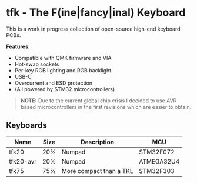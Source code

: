 # tfk - The F(ine|fancy|inal) Keyboard

This is a work in progress collection of open-source high-end keyboard PCBs. 

**Features**:

-   Compatible with QMK firmware and VIA
-   Hot-swap sockets
-   Per-key RGB lighting and RGB backlight
-   USB-C
-   Overcurrent and ESD protection
-   (All powered by STM32 microcontrollers)

> **NOTE:**  Due to the current global chip crisis I decided to use AVR based microcontrollers in the first revisions which are easier to obtain.

## Keyboards

| Name  | Size | Description             | MCU |
| ----- | ---- | ----------------------- |-----|
| tfk20 | 20%  | Numpad                  | STM32F072 |
| tfk20-avr | 20% | Numpad               | ATMEGA32U4 |
| tfk75 | 75%  | More compact than a TKL | STM32F303 |
